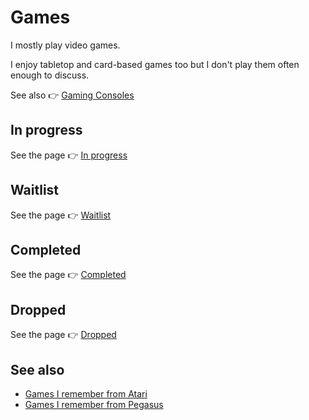 # Games

<head>
  <link rel="me" href="https://mstdn.games/@lukem" />
</head>

I mostly play video games.

I enjoy tabletop and card-based games too but I don't play them often enough to discuss.

See also 👉 [Gaming Consoles](../gaming-consoles/)

## In progress

See the page 👉 [In progress](./in-progress/)

## Waitlist

See the page 👉 [Waitlist](./waitlist/)

## Completed

See the page 👉 [Completed](./completed/)

## Dropped

See the page 👉 [Dropped](./dropped/)

## See also

- [Games I remember from Atari](../computers/atari-65xe/#games-i-remember-from-atari)
- [Games I remember from Pegasus](../gaming-consoles/pegasus-mt-777dx/#games-i-remember-from-pegasus)
